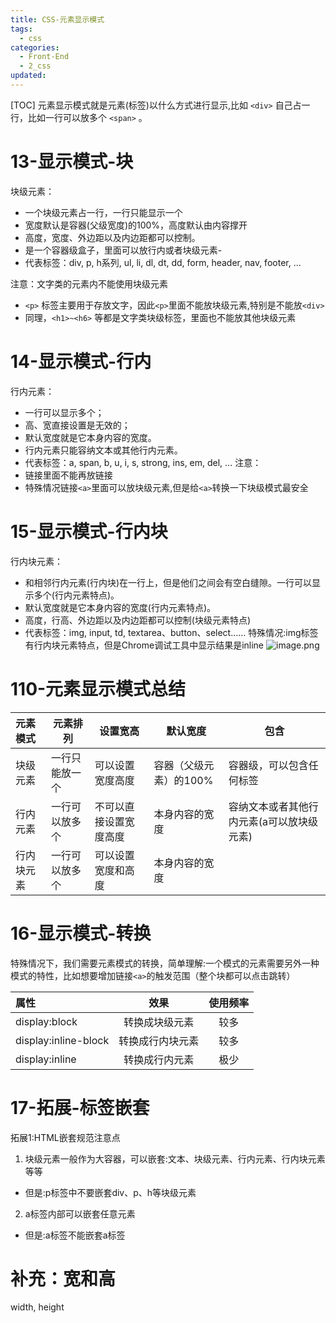 ```yaml
---
title: CSS-元素显示模式
tags:
  - css
categories:
  - Front-End
  - 2_css
updated:
---
```

[TOC]
元素显示模式就是元素(标签)以什么方式进行显示,比如 `<div>` 自己占一行，比如一行可以放多个 `<span>` 。
# 13-显示模式-块
块级元素：
- 一个块级元素占一行，一行只能显示一个
- 宽度默认是容器(父级宽度)的100%，高度默认由内容撑开
- 高度，宽度、外边距以及内边距都可以控制。
- 是一个容器级盒子，里面可以放行内或者块级元素-
- 代表标签：div, p, h系列, ul, li, dl, dt, dd, form, header, nav, footer, ...

注意：文字类的元素内不能使用块级元素
- `<p>` 标签主要用于存放文字，因此`<p>`里面不能放块级元素,特别是不能放`<div>`
- 同理，`<h1>~<h6>` 等都是文字类块级标签，里面也不能放其他块级元素
# 14-显示模式-行内
行内元素：
- 一行可以显示多个；
- 高、宽直接设置是无效的；
- 默认宽度就是它本身内容的宽度。
- 行内元素只能容纳文本或其他行内元素。
- 代表标签：a, span, b, u, i, s, strong, ins, em, del, ...
注意：
- 链接里面不能再放链接
- 特殊情况链接`<a>`里面可以放块级元素,但是给`<a>`转换一下块级模式最安全
# 15-显示模式-行内块
行内块元素：
- 和相邻行内元素(行内块)在一行上，但是他们之间会有空白缝隙。一行可以显示多个(行内元素特点)。
- 默认宽度就是它本身内容的宽度(行内元素特点)。
- 高度，行高、外边距以及内边距都可以控制(块级元素特点)
- 代表标签：img, input, td, textarea、button、select……
特殊情况:img标签有行内块元素特点，但是Chrome调试工具中显示结果是inline
![image.png](https://illyber-images.oss-cn-chengdu.aliyuncs.com/202311161424749.png)

# 110-元素显示模式总结

| 元素模式  | 元素排列    | 设置宽高        | 默认宽度          | 包含                     |
| :---- | ------- | ----------- | ------------- | ---------------------- |
| 块级元素  | 一行只能放一个 | 可以设置宽度高度    | 容器（父级元素）的100% | 容器级，可以包含任何标签           |
| 行内元素  | 一行可以放多个 | 不可以直接设置宽度高度 | 本身内容的宽度       | 容纳文本或者其他行内元素(a可以放块级元素) |
| 行内块元素 | 一行可以放多个 | 可以设置宽度和高度   | 本身内容的宽度       |                        |
# 16-显示模式-转换
特殊情况下，我们需要元素模式的转换，简单理解:一个模式的元素需要另外一种模式的特性，比如想要增加链接`<a>`的触发范围（整个块都可以点击跳转）

| 属性                 |       效果       | 使用频率 |
|:-------------------- |:----------------:|:--------:|
| display:block        |  转换成块级元素  |   较多   |
| display:inline-block | 转换成行内块元素 |   较多   |
| display:inline       |  转换成行内元素  |   极少   |

# 17-拓展-标签嵌套
拓展1:HTML嵌套规范注意点
1. 块级元素一般作为大容器，可以嵌套:文本、块级元素、行内元素、行内块元素等等
- 但是:p标签中不要嵌套div、p、h等块级元素
2. a标签内部可以嵌套任意元素
- 但是:a标签不能嵌套a标签
# 补充：宽和高
width, height